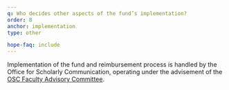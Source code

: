```yaml
---
q: Who decides other aspects of the fund’s implementation?
order: 8
anchor: implementation
type: other

hope-faq: include
---
```

Implementation of the fund and reimbursement process is handled by the Office for Scholarly Communication, operating under the advisement of the [OSC Faculty Advisory Committee]({{site.baseurl}}/about/committee/).
